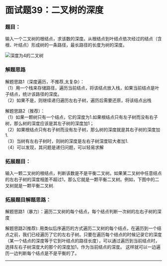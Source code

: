 # 面试题39：二叉树的深度
### 题目：

输入一个二叉树的根结点，求该数的深度。从根结点到叶结点依次经过的结点（含根、叶结点）形成树的一条路径，最长路径的长度为树的深度。

<img alt="深度为4的二叉树" src="https://raw.githubusercontent.com/KANLON/algorithmDemo/master/image/tree_depth.PNG"/><br/>


### 解题思路

解题思路1（深度遍历，不推荐,太复杂）：<br/>
（1）用一个栈来存储路径，遍历当前结点，将该结点放入栈，如果当前结点是叶子结点，统计该路径的深度。<br/>
（2）如果不是，则继续递归遍历左右子树，遍历后需要还原，将该结点出栈<br/>

解题思路2（推荐）：<br/>
（1）如果一颗树只有一个结点，它的深度为1.如果根结点只有左子树而没有右子树，那么树的深度应该是其左子树的深度加1；<br/>
（2）如果根结点只有右子树而没有左子树，那么树的深度就是其右子树的深度加1.<br/>
（3）当树有左右子树时，则树的深度是左右子树深度较大者加1.<br/>
（4）可以发现，其问题是递归问题，可以轻易求解<br/>
### 拓展题目：

输入一颗二叉树的根结点，判断该数是不是平衡二叉树。如果某二叉树中任意结点的左右子树的深度相差不超过1，那么它就是一颗平衡二叉树。例如，下图中的二叉树就是一颗平衡二叉树.

### 拓展题目解题思路：

解题思路1（暴力）：遍历二叉树的每个结点，每个结点判断一次树的左右子树的深度<br/>

 解题思路2(推荐): 用类似后序遍历的方式遍历二叉树的每个结点，在遍历到一个结点之前，我们已经遍历了它的左右子树。只要在遍历每个结点的时候记录它的深度（某一个结点的深度等于它到叶结点的路径长度），可以通过遍历到当前结点时，选择左右子树深度大的那个的深度加1，作为当前结点的深度。
这样就可以一边遍历一边判断每个结点是不是平衡的了。<br/>

<hr/>

